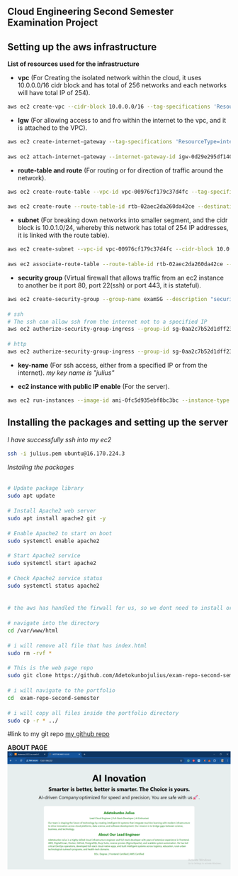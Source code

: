 ## **Cloud Engineering Second Semester Examination Project**

<!-- _This Exam uses the Modern Approach (AWS)_ -->

## **Setting up the aws infrastructure**

**List of resources used for the infrastructure**

- **vpc** (For Creating the isolated network within the cloud, it uses 10.0.0.0/16 cidr block and has total of 256 networks and each networks will have total IP of 254).

```bash
aws ec2 create-vpc --cidr-block 10.0.0.0/16 --tag-specifications 'ResourceType=vpc, Tags=[{Key=Name, Value=MyVPC}]'
```

- **Igw** (For allowing access to and fro within the internet to the vpc, and it is attached to the VPC).

```bash
aws ec2 create-internet-gateway --tag-specifications 'ResourceType=internet-gateway, Tags=[{Key=Name, Value=MyIGW}]'

aws ec2 attach-internet-gateway --internet-gateway-id igw-0d29e295df140798f --vpc-id vpc-00976cf179c37d4fc
```

- **route-table and route** (For routing or for direction of traffic around the network).

```bash
aws ec2 create-route-table --vpc-id vpc-00976cf179c37d4fc --tag-specification 'ResourceType=route-table, Tags=[{Key=Name, Value=MyPublicRouteTable}]'

aws ec2 create-route --route-table-id rtb-02aec2da260da42ce --destination-cidr-block 0.0.0.0/0 --gateway-id igw-0d29e295df140798f
```

- **subnet** (For breaking down networks into smaller segment, and the cidr block is 10.0.1.0/24, whereby this network has total of 254 IP addresses, it is linked with the route table).

```bash
aws ec2 create-subnet --vpc-id vpc-00976cf179c37d4fc --cidr-block 10.0.1.0/24 --region us-east-1 --tag-specification

aws ec2 associate-route-table --route-table-id rtb-02aec2da260da42ce --subnet-id subnet-0130bb2b3a6b76ab1 --region us-east-1
```

- **security group** (Virtual firewall that allows traffic from an ec2 instance to another be it port 80, port 22(ssh) or port 443, it is stateful).

```bash
aws ec2 create-security-group --group-name examSG --description "security group for ec2 instances" --vpc-id vpc-00976cf179c37d4fc

# ssh
# The ssh can allow ssh from the internet not to a specified IP
aws ec2 authorize-security-group-ingress --group-id sg-0aa2c7b52d1dff232 --protocol tcp --port 22 --cidr 0.0.0.0/0

# http
aws ec2 authorize-security-group-ingress --group-id sg-0aa2c7b52d1dff232 --protocol tcp --port 80 --cidr 0.0.0.0/0
```

- **key-name** (For ssh access, either from a specified IP or from the internet).
*my key name is "julius"*

- **ec2 instance with public IP enable** (For the server).

```bash
aws ec2 run-instances --image-id ami-0fc5d935ebf8bc3bc --instance-type t2.micro --key-name julius --subnet-id subnet-0130bb2b3a6b76ab1 --security-group-ids sg-0aa2c7b52d1dff232 --associate-public-ip-address --tag-specifications 'ResourceType=instance,Tags=[{Key=Name,Value=MyServer}]' 
```

## **Installing the packages and setting up the server**

_I have successfully ssh into my ec2_

```bash
ssh -i julius.pem ubuntu@16.170.224.3
```

_Instaling the packages_

```bash

# Update package library
sudo apt update

# Install Apache2 web server
sudo apt install apache2 git -y

# Enable Apache2 to start on boot
sudo systemctl enable apache2

# Start Apache2 service
sudo systemctl start apache2

# Check Apache2 service status
sudo systemctl status apache2


# the aws has handled the firwall for us, so we dont need to install or enable ufw

# navigate into the directory
cd /var/www/html 

# i will remove all file that has index.html
sudo rm -rvf *

# This is the web page repo
sudo git clone https://github.com/Adetokunbojulius/exam-repo-second-semester.git

# i will navigate to the portfolio
cd  exam-repo-second-semester

# i will copy all files inside the portfolio directory
sudo cp -r * ../
```

#link to my git repo
[my github repo](https://github.com/Adetokunbojulius/exam-repo-second-semester.git)

**ABOUT PAGE**
![AboutMe](./EXAM%20IMAGE%20SCREENSHOT.png)

<!-- ## **Using Ansible to install packages and deploy the git repo into the ec2 server**

## **The inventory**
**It takes in the IP address for the host, and ssh into the ec2 instance using the private key**
```yml
webservers:
  hosts:
    52.90.76.179:
      ansible_user: ubuntu
      ansible_ssh_private_key_file: /home/omokaro/AwsKey
```

## **The webserver role and default varaibles**

**The default variables**
```yml
---
# defaults file for webserver
# This file contains default variables for the webserver role.
# You can override these variables in your playbook or inventory files.
webserver_packages:
  - apache2
  - git

apache_service_name: apache2
apache_service: 
  name: "{{ apache_service_name }}"
  state: started
  enabled: true  
```

**The webserver role task**
```yml
---
# tasks file for webserver
- name: Update apt cache
  apt:
    update_cache: yes
  when: ansible_os_family == "Debian"

  # Ensure the apt cache is updated before installing packages
  # This task is only run on Debian-based systems
  # such as Ubuntu, which is common for web servers.
  # This task is idempotent, meaning it will not run if the cache is already up to date.

- name: Install web server & packages
  apt:
    name: "{{ item }}"
    state: present
    update_cache: yes
  with_items: "{{ webserver_packages }}"
  loop:
    - "{{ webserver_packages }}"

- name: Ensure Apache is running
  service:
    name: "{{ apache_service_name }}"
```


## **The git repo role and default variables**

**The default variables**
```yml
---
# defaults file for git-repo
my_git_repo: 'https://github.com/omokarogabriel/portfolio.git'
my_git_dest: '/var/www/html/portfolio'
my_git_version: 'main'
my_git_update: yes
my_git_force: yes
my_new_dest: '/var/www/html'
```

**The git repo role task**
```yml
---
# tasks file for git-repo
- name: Ensure git is installed
  apt:
    name: git
    state: present
  become: true


- name: Clone or update web application repo
  git:
    repo: '{{ my_git_repo }}'
    dest: '{{ my_git_dest }}'
    version: '{{ my_git_version }}'
    update: '{{ my_git_update }}'
    force: '{{ my_git_force }}'

- name: Ensure the web application directory and contents have correct permissions
  file:
    path: '{{ my_git_dest }}'
    state: directory
    recurse: yes
    mode: '0755'
    owner: ubuntu
    group: ubuntu
  become: true

- name: Move contents from portfolio to html
  shell: mv {{ my_git_dest }}/* {{ my_new_dest }}
  args:
    removes: '{{ my_git_dest }}'
  become: true


- name: Remove empty portfolio directory
  file:
    path: '{{ my_git_dest }}'
    state: absent
  become: true
```


## **The playbook**
**It runs all the tasks in the role**
```yml
---
- name: Apply webserver role on webservers and deploy git repository
  hosts: webservers
  become: yes
  roles:
    - webserver
    - git-repo
``` -->



<!-- ### **Below is the repo to the Ansible file**
*[ansible file repo](https://github.com/omokarogabriel/my-first-static-inv-ansible)* -->

<!-- ### **Below is the github repo link**
*[github repo](https://github.com/omokarogabriel/portfolio)* -->

<!-- paste the ip address in the browser -->
<!-- *The IP address where the web page is hosted*
- 52.90.76.179 -->

<!-- image of my web page -->

<!-- ```html
<img src="./exam.png" alt="Diagram" width="400" />
``` -->
<!-- **HOME PAGE**
![MyHome](./home.png) -->

<!-- **ABOUT PAGE**
![MyImage](./about.png) -->

<!-- **PROJECT PAGE**
![MyProjects](./projects.png) -->

<!-- **SERVICE PAGE**
![MyServices](./services.png) -->

<!-- **CONTACT PAGE**
![MyContact](./contact.png) -->
